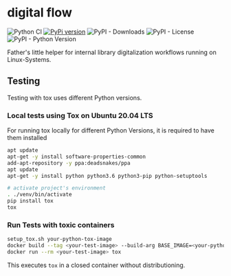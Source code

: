 # digital flow

![Python CI](https://github.com/ulb-sachsen-anhalt/digital-flow/actions/workflows/main-app.yml/badge.svg)
[![PyPi version](https://badgen.net/pypi/v/digital-flow/)](https://pypi.org/project/digiflow) ![PyPI - Downloads](https://img.shields.io/pypi/dm/digiflow) ![PyPI - License](https://img.shields.io/pypi/l/digiflow) ![PyPI - Python Version](https://img.shields.io/pypi/pyversions/digiflow)

Father's little helper for internal library digitalization workflows running on Linux-Systems.

## Testing

Testing with tox uses different Python versions.

### Local tests using Tox on Ubuntu 20.04 LTS

For running tox locally for different Python Versions, it is required to have them installed

```bash
apt update
apt-get -y install software-properties-common
add-apt-repository -y ppa:deadsnakes/ppa
apt update
apt-get -y install python python3.6 python3-pip python-setuptools

# activate project's environment
. ./venv/bin/activate
pip install tox
tox
```

### Run Tests with toxic containers

```bash
setup_tox.sh your-python-tox-image
docker build --tag <your-test-image> --build-arg BASE_IMAGE=<your-python-tox-image> -f Dockerfile.tox .
docker run --rm <your-test-image> tox
```

This executes `tox` in a closed container without distributioning.
